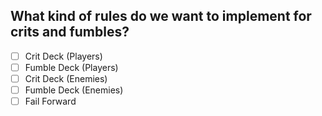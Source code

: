## What kind of rules do we want to implement for crits and fumbles?
- [ ] Crit Deck (Players)
- [ ] Fumble Deck (Players)
- [ ] Crit Deck (Enemies)
- [ ] Fumble Deck (Enemies)
- [ ] Fail Forward
